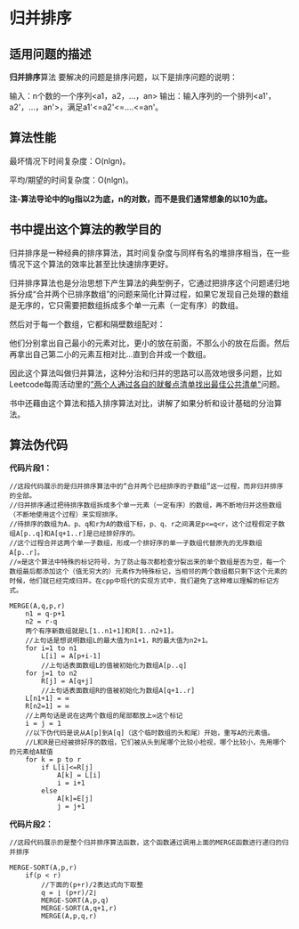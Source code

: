 归并排序
=====

适用问题的描述
----------------

**归并排序**算法 要解决的问题是排序问题，以下是排序问题的说明：

输入：n个数的一个序列<a1，a2，...，an>
输出：输入序列的一个排列<a1'，a2'，...，an'>，满足a1'<=a2'<=....<=an'。

算法性能
---------

最坏情况下时间复杂度：O(nlgn)。

平均/期望的时间复杂度：O(nlgn)。

**注-算法导论中的lg指以2为底，n的对数，而不是我们通常想象的以10为底。**

书中提出这个算法的教学目的
-----------------------------
归并排序是一种经典的排序算法，其时间复杂度与同样有名的堆排序相当，在一些情况下这个算法的效率比甚至比快速排序更好。

归并排序算法也是分治思想下产生算法的典型例子，它通过把排序这个问题递归地拆分成“合并两个已排序数组”的问题来简化计算过程，如果它发现自己处理的数组是无序的，它只需要把数组拆成多个单一元素（一定有序）的数组。

然后对于每一个数组，它都和隔壁数组配对：

他们分别拿出自己最小的元素对比，更小的放在前面，不那么小的放在后面。然后再拿出自己第二小的元素互相对比...直到合并成一个数组。

因此这个算法叫做归并算法，这种分治和归并的思路可以高效地很多问题，比如Leetcode每周活动里的["两个人通过各自的就餐点清单找出最佳公共清单"](https://leetcode.com/problems/minimum-index-sum-of-two-lists/#/description)问题。

书中还藉由这个算法和插入排序算法对比，讲解了如果分析和设计基础的分治算法。

算法伪代码
-----------

**代码片段1：**

```
//这段代码展示的是归并排序算法中的“合并两个已经排序的子数组”这一过程，而非归并排序的全部。
//归并排序通过把待排序数组拆成多个单一元素（一定有序）的数组，再不断地归并这些数组（不断地使用这个过程）来实现排序。
//待排序的数组为A，p、q和r为A的数组下标，p、q、r之间满足p<=q<r，这个过程假定子数组A[p..q]和A[q+1..r]是已经排好序的。
//这个过程合并这两个单一子数组，形成一个排好序的单一子数组代替原先的无序数组A[p..r]。
//∞是这个算法中特殊的标记符号，为了防止每次都检查分裂出来的单个数组是否为空，每一个数组最后都添加这个（值无穷大的）元素作为特殊标记，当相邻的两个数组都只剩下这个元素的时候，他们就已经完成归并。在cpp中现代的实现方式中，我们避免了这种难以理解的标记方式。

MERGE(A,q,p,r)
	n1 = q-p+1
	n2 = r-q
	两个有序新数组就是L[1..n1+1]和R[1..n2+1]。
	//上句话是想说明数组L的最大值为n1+1，R的最大值为n2+1。
	for i=1 to n1
		L[i] = A[p+i-1]
		//上句话表面数组L的值被初始化为数组A[p..q]
	for j=1 to n2
		R[j] = A[q+j]
		//上句话表面数组R的值被初始化为数组A[q+1..r]
	L[n1+1] = ∞
	R[n2=1] = ∞
	//上两句话是说在这两个数组的尾部都放上∞这个标记
	i = j = 1
	//以下伪代码是说从A[p]到A[q]（这个临时数组的头和尾）开始，重写A的元素值。
	//L和R是已经被排好序的数组，它们被从头到尾哪个比较小检视，哪个比较小，先用哪个的元素给A赋值
	for k = p to r
		if L[i]<=R[j]
			A[k] = L[i]
			i = i+1
		else 
			A[k]=E[j]
			j = j+1
```

**代码片段2：**

```
//这段代码展示的是整个归并排序算法函数，这个函数通过调用上面的MERGE函数进行递归的归并排序

MERGE-SORT(A,p,r)
	if(p < r)
		//下面的(p+r)/2表达式向下取整
		q = ⌊ (p+r)/2⌋
		MERGE-SORT(A,p,q)
		MERGE-SORT(A,q+1,r)
		MERGE(A,p,q,r)
```